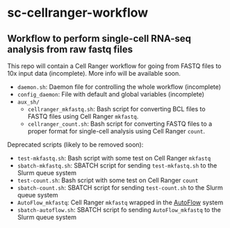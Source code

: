 # sc-cellranger-workflow

## Workflow to perform single-cell RNA-seq analysis from raw fastq files

This repo will contain a Cell Ranger workflow for going from FASTQ files to 10x input data (incomplete). More info will be available soon.

- `daemon.sh`: Daemon file for controlling the whole workflow (incomplete)
- `config_daemon`: File with default and global variables (incomplete)
- `aux_sh/`
    - `cellranger_mkfastq.sh`: Bash script for converting BCL files to FASTQ files using Cell Ranger `mkfastq`.
    - `cellranger_count.sh`: Bash script for converting FASTQ files to a proper format for single-cell analysis using Cell Ranger `count`.

Deprecated scripts (likely to be removed soon):

- `test-mkfastq.sh`: Bash script with some test on Cell Ranger ``mkfastq``
- `sbatch-mkfastq.sh`: SBATCH script for sending ``test-mkfastq.sh`` to the Slurm queue system
- `test-count.sh`: Bash script with some test on Cell Ranger `count`
- `sbatch-count.sh`: SBATCH script for sending `test-count.sh` to the Slurm queue system
- `AutoFlow_mkfastq`: Cell Ranger `mkfastq` wrapped in the [AutoFlow](https://github.com/seoanezonjic/autoflow) system
- `sbatch-autoflow.sh`: SBATCH script fo sending `AutoFlow_mkfastq` to the Slurm queue system
